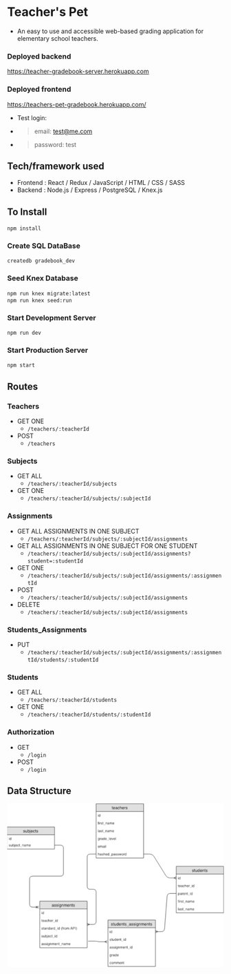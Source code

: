 # Teacher's Pet
  * An easy to use and accessible web-based grading application for elementary school teachers.

### Deployed backend
https://teacher-gradebook-server.herokuapp.com

### Deployed frontend
https://teachers-pet-gradebook.herokuapp.com/
* Test login: 
* > email: test@me.com 
* > password: test

## Tech/framework used

* Frontend : React / Redux / JavaScript / HTML / CSS / SASS
* Backend : Node.js / Express / PostgreSQL / Knex.js


## To Install

```
npm install
```
### Create SQL DataBase
```
createdb gradebook_dev
```
### Seed Knex Database
```
npm run knex migrate:latest
npm run knex seed:run
```
### Start Development Server
```
npm run dev
```
### Start Production Server
```
npm start
```

## Routes

### Teachers
* GET ONE
  * `/teachers/:teacherId`
* POST
  * `/teachers`

### Subjects
* GET ALL 
  * `/teachers/:teacherId/subjects`
* GET ONE
  * `/teachers/:teacherId/subjects/:subjectId`

### Assignments
* GET ALL ASSIGNMENTS IN ONE SUBJECT
  * `/teachers/:teacherId/subjects/:subjectId/assignments`
* GET ALL ASSIGNMENTS IN ONE SUBJECT FOR ONE STUDENT
  * `/teachers/:teacherId/subjects/:subjectId/assignments?student=:studentId`
* GET ONE
  * `/teachers/:teacherId/subjects/:subjectId/assignments/:assignmentId`
* POST
  * `/teachers/:teacherId/subjects/:subjectId/assignments`
* DELETE
  * `/teachers/:teacherId/subjects/:subjectId/assignments`

### Students_Assignments
* PUT
  * `/teachers/:teacherId/subjects/:subjectId/assignments/:assignmentId/students/:studentId`

### Students
* GET ALL
  * `/teachers/:teacherId/students`
* GET ONE
  * `/teachers/:teacherId/students/:studentId`

### Authorization
* GET
  * `/login`
* POST
  * `/login`

## Data Structure
![Data structure](/Database.png)
